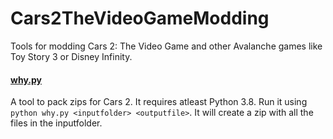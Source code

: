 # Cars2TheVideoGameModding
Tools for modding Cars 2: The Video Game and other Avalanche games like Toy Story 3 or Disney Infinity.

#### [why.py](/why.py)
A tool to pack zips for Cars 2. It requires atleast Python 3.8. Run it using `python why.py <inputfolder> <outputfile>`.
It will create a zip with all the files in the inputfolder.
